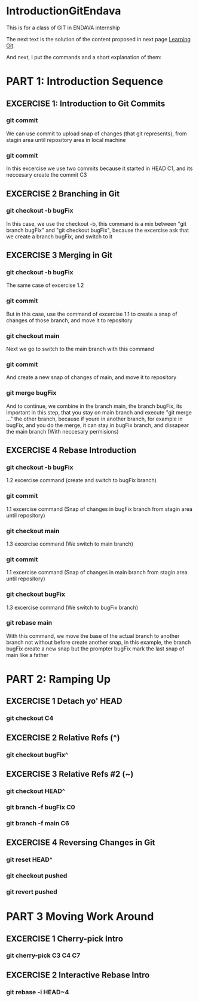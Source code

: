 # IntroductionGitEndava
This is for a class of GIT in ENDAVA internship

The next text is the solution of the content proposed in next page [Learning Git](https://learngitbranching.js.org/).

And next, I put the commands and a short explanation of them:

# PART 1: Introduction Sequence 
## EXCERCISE 1: Introduction to Git Commits
### git commit
We can use commit to upload snap of changes (that git represents), from stagin area until repository area in local machine
### git commit
In this excercise we use two commits because it started in HEAD C1, and its neccesary create the commit C3

## EXCERCISE 2 Branching in Git
### git checkout -b bugFix
In this case, we use the checkout -b, this command is a mix between "git branch bugFix" and "git checkout bugFix", because the excercise ask that we create a branch bugFix, and switch to it

## EXCERCISE 3 Merging in Git
### git checkout -b bugFix
The same case of excercise 1.2
### git commit
But in this case, use the command of excercise 1.1 to create a snap of changes of those branch, and move it to repository
### git checkout main
Next we go to switch to the main branch with this command
### git commit
And create a new snap of changes of main, and move it to repository
### git merge bugFix
And to continue, we combine in the branch main, the branch bugFix, its important in this step, that you stay on main branch and execute "git merge ..." the other branch, because if youre in another branch, for example in bugFix, and you do the merge, it can stay in bugFix branch, and dissapear the main branch (With neccesary permisions)

## EXCERCISE 4 Rebase Introduction
### git checkout -b bugFix
1.2 excercise command (create and switch to bugFix branch)
### git commit
1.1 excercise command (Snap of changes in bugFix branch from stagin area until repository)
### git checkout main
1.3 excercise command (We switch to main branch)
### git commit
1.1 excercise command (Snap of changes in main branch from stagin area until repository)
### git checkout bugFix
1.3 excercise command (We switch to bugFix branch)
### git rebase main
With this command, we move the base of the actual branch to another branch not without before create another snap, in this example, the branch bugFix create a new snap but the prompter bugFix mark the last snap of main like a father

# PART 2: Ramping Up 
## EXCERCISE 1 Detach yo' HEAD
### git checkout C4

## EXCERCISE 2 Relative Refs (^)
### git checkout bugFix^

## EXCERCISE 3 Relative Refs #2 (~)
### git checkout HEAD^
### git branch -f bugFix C0
### git branch -f main C6

## EXCERCISE 4 Reversing Changes in Git
### git reset HEAD^
### git checkout pushed
### git revert pushed

# PART 3 Moving Work Around
## EXCERCISE 1 Cherry-pick Intro
### git cherry-pick C3 C4 C7

## EXCERCISE 2 Interactive Rebase Intro
### git rebase -i HEAD~4